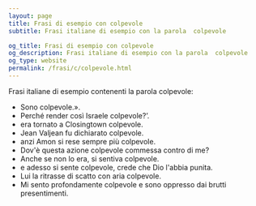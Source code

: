 ```yaml
---
layout: page
title: Frasi di esempio con colpevole 
subtitle: Frasi italiane di esempio con la parola  colpevole

og_title: Frasi di esempio con colpevole 
og_description: Frasi italiane di esempio con la parola  colpevole
og_type: website
permalink: /frasi/c/colpevole.html
---
```


Frasi italiane di esempio contenenti la parola colpevole:


- Sono colpevole.».
- Perché render così Israele colpevole?’.
- era tornato a Closingtown colpevole.
- Jean Valjean fu dichiarato colpevole.
- anzi Amon si rese sempre più colpevole.
- Dov'è questa azione colpevole commessa contro di me?
- Anche se non lo era, si sentiva colpevole.
- e adesso si sente colpevole, crede che Dio l'abbia punita.
- Lui la ritrasse di scatto con aria colpevole.
- Mi sento profondamente colpevole e sono oppresso dai brutti presentimenti.
